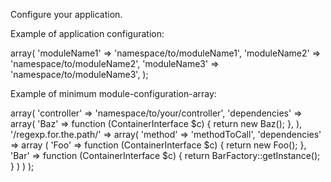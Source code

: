 
Configure your application.

Example of application configuration:

array(
    'moduleName1' => 'namespace/to/moduleName1',
    'moduleName2' => 'namespace/to/moduleName2',
    'moduleName3' => 'namespace/to/moduleName3',
);

Example of minimum module-configuration-array:

array(
     'controller' => 'namespace/to/your/controller',
     'dependencies' => array(
         'Baz' => function (ContainerInterface $c) {
             return new Baz();
         },
     ),
     '/regexp.for.the.path/' => array(
         'method' => 'methodToCall',
         'dependencies' => array (
             'Foo' => function (ContainerInterface $c) {
                 return new Foo();
             },
             'Bar' => function (ContainerInterface $c) {
                 return BarFactory::getInstance();
             }
         )
     )
);